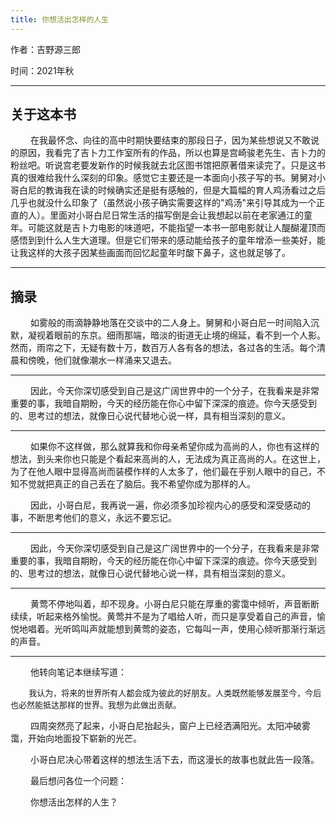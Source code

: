 ```yaml
---
title: 你想活出怎样的人生
---
```


<p font size="4">作者：吉野源三郎</p>
<p font size="4">时间：2021年秋</p>

---

## 关于这本书
<p>
&emsp;&emsp;
在我最怀念、向往的高中时期快要结束的那段日子，因为某些想说又不敢说的原因，我看完了吉卜力工作室所有的作品，所以也算是宫崎骏老先生、吉卜力的粉丝吧。听说宫老要发新作的时候我就去北区图书馆把原著借来读完了。只是这书真的很难给我什么深刻的印象。感觉它主要还是一本面向小孩子写的书。舅舅对小哥白尼的教诲我在读的时候确实还是挺有感触的，但是大篇幅的育人鸡汤看过之后几乎也就没什么印象了（虽然说小孩子确实需要这样的"鸡汤"来引导其成为一个正直的人）。里面对小哥白尼日常生活的描写倒是会让我想起以前在老家通江的童年。可能这就是吉卜力电影的味道吧，不能指望一本书一部电影就让人醍醐灌顶而感悟到到什么人生大道理。但是它们带来的感动能给孩子的童年增添一些美好，能让我这样的大孩子因某些画面而回忆起童年时酸下鼻子，这也就足够了。
</p>

---

## 摘录

<p>
&emsp;&emsp;
如雾般的雨滴静静地落在交谈中的二人身上。舅舅和小哥白尼一时间陷入沉默，凝视着眼前的东京。细雨那端，暗淡的街道无止境的绵延，看不到一个人影。然而，雨帘之下，无疑有数十万，数百万人各有各的想法，各过各的生活。每个清晨和傍晚，他们就像潮水一样涌来又退去。
</p>

---

<p>
&emsp;&emsp;
因此，今天你深切感受到自己是这广阔世界中的一个分子，在我看来是非常重要的事，我暗自期盼，今天的经历能在你心中留下深深的痕迹。你今天感受到的、思考过的想法，就像日心说代替地心说一样，具有相当深刻的意义。
</p>

---

<p>
&emsp;&emsp;
如果你不这样做，那么就算我和你母亲希望你成为高尚的人，你也有这样的想法，到头来你也只能是个看起来高尚的人，无法成为真正高尚的人。在这世上，为了在他人眼中显得高尚而装模作样的人太多了，他们最在乎别人眼中的自己，不知不觉就把真正的自己丢在了脑后。我不希望你成为那样的人。
</p>
<p>
&emsp;&emsp;
因此，小哥白尼，我再说一遍，你必须多加珍视内心的感受和深受感动的事，不断思考他们的意义，永远不要忘记。
</p>

---

<p>
&emsp;&emsp;
因此，今天你深切感受到自己是这广阔世界中的一个分子，在我看来是非常重要的事，我暗自期盼，今天的经历能在你心中留下深深的痕迹。你今天感受到的、思考过的想法，就像日心说代替地心说一样，具有相当深刻的意义。
</p>

---

<p>
&emsp;&emsp;
黄莺不停地叫着，却不现身。小哥白尼只能在厚重的雾霭中倾听，声音断断续续，听起来格外愉悦。黄莺并不是为了唱给人听，而只是享受着自己的声音，愉悦地唱着。光听鸣叫声就能想到黄莺的姿态，它每叫一声，使用心倾听那渐行渐远的声音。
</p>

---

<p>
&emsp;&emsp;
他转向笔记本继续写道：
</p>
<p style="font-family:仿宋;font-size:13px">
&emsp;&emsp;
我认为，将来的世界所有人都会成为彼此的好朋友。人类既然能够发展至今，今后也必然能抵达那样的世界。我想为此做出贡献。
</p>
<p>
&emsp;&emsp;
四周突然亮了起来，小哥白尼抬起头，窗户上已经洒满阳光。太阳冲破雾霭，开始向地面投下崭新的光芒。
</p>
<p>
&emsp;&emsp;
小哥白尼决心带着这样的想法生活下去，而这漫长的故事也就此告一段落。
</p>
<p>
&emsp;&emsp;
最后想问各位一个问题：
</p>
<p>
&emsp;&emsp;
你想活出怎样的人生？
</p>